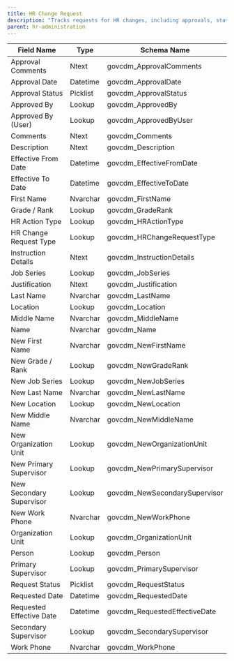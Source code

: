 ```yaml
---
title: HR Change Request
description: "Tracks requests for HR changes, including approvals, status, and all related personnel details."
parent: hr-administration
---
```


| Field Name                | Type     | Schema Name                  |
|---------------------------|----------|-----------------------------|
| Approval Comments         | Ntext    | govcdm_ApprovalComments     |
| Approval Date             | Datetime | govcdm_ApprovalDate         |
| Approval Status           | Picklist | govcdm_ApprovalStatus       |
| Approved By               | Lookup   | govcdm_ApprovedBy           |
| Approved By (User)        | Lookup   | govcdm_ApprovedByUser       |
| Comments                  | Ntext    | govcdm_Comments             |
| Description               | Ntext    | govcdm_Description          |
| Effective From Date       | Datetime | govcdm_EffectiveFromDate    |
| Effective To Date         | Datetime | govcdm_EffectiveToDate      |
| First Name                | Nvarchar | govcdm_FirstName            |
| Grade / Rank              | Lookup   | govcdm_GradeRank            |
| HR Action Type            | Lookup   | govcdm_HRActionType         |
| HR Change Request Type    | Lookup   | govcdm_HRChangeRequestType  |
| Instruction Details       | Ntext    | govcdm_InstructionDetails   |
| Job Series                | Lookup   | govcdm_JobSeries            |
| Justification             | Ntext    | govcdm_Justification        |
| Last Name                 | Nvarchar | govcdm_LastName             |
| Location                  | Lookup   | govcdm_Location             |
| Middle Name               | Nvarchar | govcdm_MiddleName           |
| Name                      | Nvarchar | govcdm_Name                 |
| New First Name            | Nvarchar | govcdm_NewFirstName         |
| New Grade / Rank          | Lookup   | govcdm_NewGradeRank         |
| New Job Series            | Lookup   | govcdm_NewJobSeries         |
| New Last Name             | Nvarchar | govcdm_NewLastName          |
| New Location              | Lookup   | govcdm_NewLocation          |
| New Middle Name           | Nvarchar | govcdm_NewMiddleName        |
| New Organization Unit     | Lookup   | govcdm_NewOrganizationUnit  |
| New Primary Supervisor    | Lookup   | govcdm_NewPrimarySupervisor |
| New Secondary Supervisor  | Lookup   | govcdm_NewSecondarySupervisor|
| New Work Phone            | Nvarchar | govcdm_NewWorkPhone         |
| Organization Unit         | Lookup   | govcdm_OrganizationUnit     |
| Person                    | Lookup   | govcdm_Person               |
| Primary Supervisor        | Lookup   | govcdm_PrimarySupervisor    |
| Request Status            | Picklist | govcdm_RequestStatus        |
| Requested Date            | Datetime | govcdm_RequestedDate        |
| Requested Effective Date  | Datetime | govcdm_RequestedEffectiveDate|
| Secondary Supervisor      | Lookup   | govcdm_SecondarySupervisor  |
| Work Phone                | Nvarchar | govcdm_WorkPhone            |
